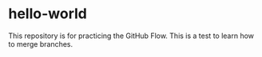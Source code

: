 # hello-world
This repository is for practicing the GitHub Flow.
This is a test to learn how to merge branches.
